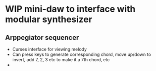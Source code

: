 # WIP mini-daw to interface with modular synthesizer

## Arppegiator sequencer
 - Curses interface for viewing melody
 - Can press keys to generate corresponding chord, move up/down to invert, add 7, 2, 3 etc to make it a 7th chord, etc
 - 
